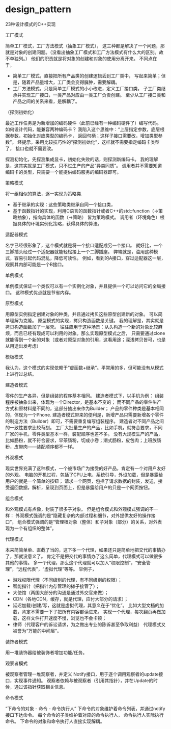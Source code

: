 # design_pattern
23种设计模式的C++实现

工厂模式

简单工厂模式，工厂方法模式（抽象工厂模式），
这三种都是解决了一个问题，那就是对象的创建问题。（没看出抽象工厂模式和工厂方法模式有什么大的区别。故不单独列。）
他们的职责就是将对象的创建和对象的使用分离开来。
不同点在于，
- 简单工厂模式，直接把所有产品类的创建逻辑丢到工厂类中，
写起来简单；但是，随着产品量增大，工厂类会变得臃肿，需要解耦。
- 工厂方法模式，只是简单工厂模式的小小改进，定义工厂接口类，
子工厂类继承并实现工厂接口，一类产品对应由一类工厂负责创建。
至少从工厂接口类和产品之间的关系来看，是解耦了。

（探测初始化）

最近工作任务是为新增加的编码硬件（此前已经有一种编码硬件了）编写代码。
如何设计代码，能兼容两种编码卡？
我陷入这个思维中：“上层指定参数，底层根据参数，初始化对应类型的编码卡，
返回句柄；这样子接口需要改，增加类型参数”。
经提示，采用比较技巧性的“探测初始化”，这样就不需要指定编码卡类型了，
接口也就不需要改。

探测初始化，先探测集成显卡，初始化失败的话，则探测新编码卡。
我的理解是，这其实就是工厂模式，只不过生产的产品“异类同质”。
调用者并不需要知道编码卡的类型，只需要一个能提供编码服务的编码器即可。

策略模式

将一组相似的算法，逐一实现为策略类.
- 基于继承的实现：这些策略类继承自同一个接口类，
- 基于函数指针的实现，利用C语言的函数指针或者C++的std::function（->策略抽象），指向具体的函数（->策略）
皆为策略模式。
调用者（环境角色）根据具体的环境实例化策略，获得具体的算法。

适配器模式

名字已经很形象了，这个模式就是将一个接口适配成另一个接口。
就好比，一个三脚插头经过一个适配器就能轻松接上一个二脚插座。
弊端就是，滥用这种模式，容易引起代码混乱，降低可读性。
例如，看到的A接口，穿过适配器这一层，观察其内部可能是一个B接口。

单例模式

单例模式保证一个类仅可以有一个实例化对象，并且提供一个可以访问它的全局接口。
这种模式优点就是节省内存。


原型模式

用原型实例指定创建对象的种类，并且通过拷贝这些原型创建新的对象。
可以简单理解为克隆。
原型模式的实现，拷贝构造函数是关键。
我的理解是，其实就是拷贝构造函数加了一层壳。
往往应用于这种场景：从头构造一个新的对象比较麻烦，而且已经有现成可以利用的对象。那么实现原型模式之后，
只需要通过clone就能得到一个新的对象（或者对原型对象的引用，这看用途；深浅拷贝皆可，也是从用途出发考虑）

模板模式

我认为，这个模式的实现依赖于“虚函数+继承”。平常用的多，但可能没有从模式上进行过总结。

建造者模式

零件的生产各异，但是组装的程序基本相同。
建造者模式下，以手机为例：
组装程序被抽象出来，体现为一个Director，是基本不变的；
而不同产品的零件生产方式和原材料是不同的，这部分抽出来作为Builder；
产品的零件种类是基本相同的，体现为一个Phone.
建造者模式带来的便利是，新增产品只需要新增各个零件的制造方法（Builder）即可，不需要重复编写组装程序。
建造者对不同产品之间的一致性要求比较苛刻。
工厂大批量生产的产品，比如手机，就符合要求，不同厂家的手机，零件类型基本一样，装配顺序也差不多。
没有大规模生产的产品，比如肠粉，就不符合要求，早茶肠粉，切成小卷；潮式肠粉，皮包肉；上班族肠粉，皮带肉——装配顺序都不一样。

外观模式

现实世界充满了这种模式，一个被市场广为接受的好产品，肯定有一个对用户友好的外观。
电脑的开机过程，包括了CPU上电，系统引导，外设加载，但是暴露给用户的就是一个简单的按钮；
请求一个网页，包括了请求数据的封装，发送，接受返回数据，解析，呈现到页面上，但是暴露给用户的只是一个网页按钮。

组合模式

和外观模式有点像，封装了很多子对象。
但是组合模式和外观模式强调的不一样：
外观模式强调的是“隐藏复杂的内部过程和细节，对外提供友好的操作接口”，
组合模式强调的是“管理根对象（整体）和子对象（部分）的关系，对外表现为一个有组织的整体”。

代理模式

本来简简单单、直截了当的，这下多一个代理，如果还只是简单地把交代的事情办了，那就没意义了。
肯定不是把交代的事情办了这么简单，代理模式可以做很多其他的事情。
多一个代理，那么这个代理就可以加入“权限控制”，“安全管理”，“远程代表”，“虚拟代理”等等。
举例子，
- 游戏权限代理（不同级别的代理，有不同级别的权限）；
- 智能指针（把指针内存管理的摊子接管了）；
- 大使馆（两国大部分的沟通是通过外交官来做）；
- CDN（各地CDN，缓存，就是代理，应付大部分的请求）；
- 延迟加载/创建/写，这就是虚拟代理，其意义在于“优化”。
比如大型文档的加载，肯定不需要一下子把所有内容都读进来。
实现一个代理，每次翻页再做加载，这样文件打开速度不慢，浏览也不会卡顿；
- 律师（代理客户的诉讼请求，为之做出专业的陈诉甚至争取利益）
代理模式又被誉为“万能的中间层”。

装饰者模式

用一堆装饰器给被装饰者增加功能/任务。

观察者模式

被观察者管理一堆观察者，并定义 Notify接口，用于逐个调用观察者的update接口，实现事件通知。
观察者依赖与被观察者（引用其指针），并在Update的时候，通过该指针获取相关信息。

命令模式

“下命令的对象 - 命令 - 命令执行人”
下命令的对象维护着命令列表，并通过notify接口下达命令。
每个命令的子类维护着对应的命令执行人，
命令执行人实际执行命令。
下命令的对象和命令执行人直接实现解耦。